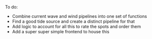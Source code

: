 To do:
- Combine current wave and wind pipelines into one set of functions
- Find a good tide source and create a distinct pipeline for that
- Add logic to account for all this to rate the spots and order them
- Add a super super simple frontend to house this